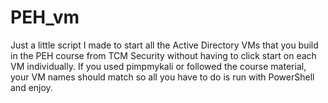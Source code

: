 # PEH_vm
Just a little script I made to start all the Active Directory VMs that you build in the PEH course from TCM Security without having to click start on each VM individually. If you used pimpmykali or followed the course material, your VM names should match so all you have to do is run with PowerShell and enjoy.
